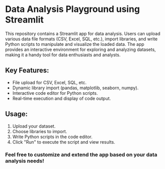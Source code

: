 # Data Analysis Playground using Streamlit
This repository contains a Streamlit app for data analysis. Users can upload various data file formats (CSV, Excel, SQL, etc.), import libraries, and write Python scripts to manipulate and visualize the loaded data. The app provides an interactive environment for exploring and analyzing datasets, making it a handy tool for data enthusiasts and analysts.

## Key Features:

- File upload for CSV, Excel, SQL, etc.
- Dynamic library import (pandas, matplotlib, seaborn, numpy).
- Interactive code editor for Python scripts.
- Real-time execution and display of code output.

## Usage:
1. Upload your dataset.
2. Choose libraries to import.
3. Write Python scripts in the code editor.
4. Click "Run" to execute the script and view results.
   
### Feel free to customize and extend the app based on your data analysis needs!
